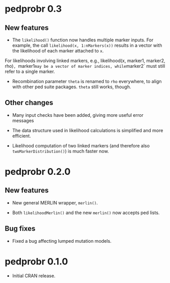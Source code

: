 # pedprobr 0.3

## New features

* The `likelihood()` function now handles multiple marker inputs. For example, 
the call `likelihood(x, 1:nMarkers(x))` results in a vector with the likelihood 
of each marker attached to `x`. 

For likelihoods involving linked markers, e.g., likelihood(x, marker1, marker2, rho)`,
`marker1` may be a vector of marker indices, while `marker2` must still refer 
to a single marker.

* Recombination parameter `theta` is renamed to `rho` everywhere, to align 
with other ped suite packages. `theta` still works, though.

## Other changes

* Many input checks have been added, giving more useful error messages

* The data structure used in likelihood calculations is simplified and more 
efficient.

* Likelihood computation of two linked markers (and therefore also 
`twoMarkerDistribution()`) is much faster now.

# pedprobr 0.2.0

## New features

* New general MERLIN wrapper, `merlin()`.

* Both `likelihoodMerlin()` and the new `merlin()` now accepts ped lists.

## Bug fixes

* Fixed a bug affecting lumped mutation models.

# pedprobr 0.1.0

* Initial CRAN release.
